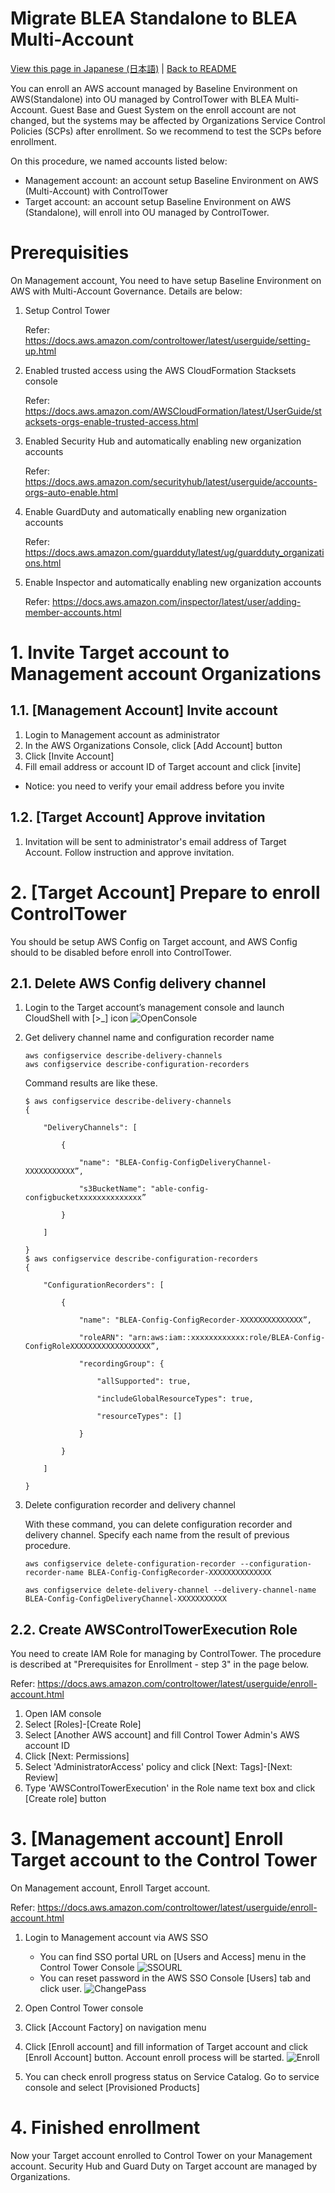# Migrate BLEA Standalone to BLEA Multi-Account

[View this page in Japanese (日本語)](Standalone2ControlTower_ja.md) | [Back to README](../README.md)

You can enroll an AWS account managed by Baseline Environment on AWS(Standalone) into OU managed by ControlTower with BLEA Multi-Account. Guest Base and Guest System on the enroll account are not changed, but the systems may be affected by Organizations Service Control Policies (SCPs) after enrollment. So we recommend to test the SCPs before enrollment.

On this procedure, we named accounts listed below:

- Management account: an account setup Baseline Environment on AWS (Multi-Account) with ControlTower
- Target account: an account setup Baseline Environment on AWS (Standalone), will enroll into OU managed by ControlTower.

# Prerequisities

On Management account, You need to have setup Baseline Environment on AWS with Multi-Account Governance. Details are below:

1. Setup Control Tower

   Refer: https://docs.aws.amazon.com/controltower/latest/userguide/setting-up.html

2. Enabled trusted access using the AWS CloudFormation Stacksets console

   Refer: https://docs.aws.amazon.com/AWSCloudFormation/latest/UserGuide/stacksets-orgs-enable-trusted-access.html

3. Enabled Security Hub and automatically enabling new organization accounts

   Refer: https://docs.aws.amazon.com/securityhub/latest/userguide/accounts-orgs-auto-enable.html

4. Enable GuardDuty and automatically enabling new organization accounts

   Refer: https://docs.aws.amazon.com/guardduty/latest/ug/guardduty_organizations.html

5. Enable Inspector and automatically enabling new organization accounts

   Refer: https://docs.aws.amazon.com/inspector/latest/user/adding-member-accounts.html

# 1. Invite Target account to Management account Organizations

## 1.1. [Management Account] Invite account

1. Login to Management account as administrator
2. In the AWS Organizations Console, click [Add Account] button
3. Click [Invite Account]
4. Fill email address or account ID of Target account and click [invite]

- Notice: you need to verify your email address before you invite

## 1.2. [Target Account] Approve invitation

1. Invitation will be sent to administrator's email address of Target Account. Follow instruction and approve invitation.

# 2. [Target Account] Prepare to enroll ControlTower

You should be setup AWS Config on Target account, and AWS Config should to be disabled before enroll into ControlTower.

## 2.1. Delete AWS Config delivery channel

1. Login to the Target account’s management console and launch CloudShell with [>_] icon
   ![OpenConsole](../doc/images/CloudShell-OpenConsole.png)
2. Get delivery channel name and configuration recorder name

   ```
   aws configservice describe-delivery-channels
   aws configservice describe-configuration-recorders
   ```

   Command results are like these.

   ```
   $ aws configservice describe-delivery-channels
   {

       "DeliveryChannels": [

           {

               "name": "BLEA-Config-ConfigDeliveryChannel-XXXXXXXXXXX”,

               "s3BucketName": "able-config-configbucketxxxxxxxxxxxxxx”

           }

       ]

   }
   $ aws configservice describe-configuration-recorders
   {

       "ConfigurationRecorders": [

           {

               "name": "BLEA-Config-ConfigRecorder-XXXXXXXXXXXXXX”,

               "roleARN": "arn:aws:iam::xxxxxxxxxxxx:role/BLEA-Config-ConfigRoleXXXXXXXXXXXXXXXXXX”,

               "recordingGroup": {

                   "allSupported": true,

                   "includeGlobalResourceTypes": true,

                   "resourceTypes": []

               }

           }

       ]

   }
   ```

3. Delete configuration recorder and delivery channel

   With these command, you can delete configuration recorder and delivery channel. Specify each name from the result of previous procedure.

   ```
   aws configservice delete-configuration-recorder --configuration-recorder-name BLEA-Config-ConfigRecorder-XXXXXXXXXXXXXX

   aws configservice delete-delivery-channel --delivery-channel-name BLEA-Config-ConfigDeliveryChannel-XXXXXXXXXXX
   ```

## 2.2. Create AWSControlTowerExecution Role

You need to create IAM Role for managing by ControlTower. The procedure is described at "Prerequisites for Enrollment - step 3" in the page below.

Refer: https://docs.aws.amazon.com/controltower/latest/userguide/enroll-account.html

1. Open IAM console
2. Select [Roles]-[Create Role]
3. Select [Another AWS account] and fill Control Tower Admin's AWS account ID
4. Click [Next: Permissions]
5. Select 'AdministratorAccess' policy and click [Next: Tags]-[Next: Review]
6. Type 'AWSControlTowerExecution' in the Role name text box and click [Create role] button

# 3. [Management account] Enroll Target account to the Control Tower

On Management account, Enroll Target account.

Refer: https://docs.aws.amazon.com/controltower/latest/userguide/enroll-account.html

1. Login to Management account via AWS SSO

   - You can find SSO portal URL on [Users and Access] menu in the Control Tower Console
     ![SSOURL](../doc/images/S2C-SSOURL.png)
   - You can reset password in the AWS SSO Console [Users] tab and click user.
     ![ChangePass](../doc/images/S2C-ChangePass.png)

2. Open Control Tower console
3. Click [Account Factory] on navigation menu
4. Click [Enroll account] and fill information of Target account and click [Enroll Account] button. Account enroll process will be started.
   ![Enroll](../doc/images/S2C-Enroll.png)
5. You can check enroll progress status on Service Catalog. Go to service console and select [Provisioned Products]

# 4. Finished enrollment

Now your Target account enrolled to Control Tower on your Management account. Security Hub and Guard Duty on Target account are managed by Organizations.

